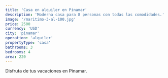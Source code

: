 ```yaml
---
title: 'Casa en alquiler en Pinamar'
description: 'Moderna casa para 8 personas con todas las comodidades.'
image: '/maritimo-3-al-100.jpg'
price: 2500
currency: 'USD'
city: 'pinamar'
operation: 'alquiler'
propertyType: 'casa'
bathrooms: 3
bedrooms: 4
area: 220
---
```


Disfruta de tus vacaciones en Pinamar.
